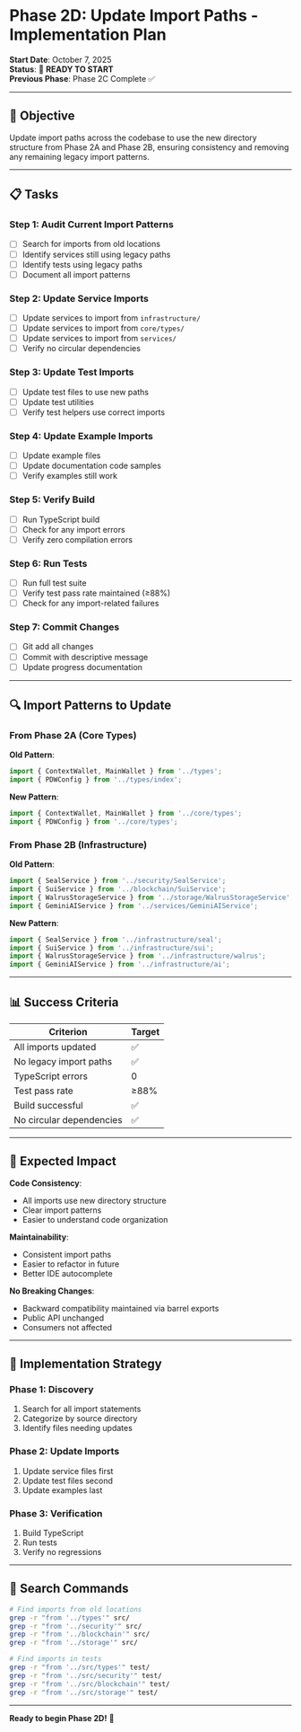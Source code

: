 # Phase 2D: Update Import Paths - Implementation Plan

**Start Date**: October 7, 2025  
**Status**: 🚀 **READY TO START**  
**Previous Phase**: Phase 2C Complete ✅

---

## 🎯 **Objective**

Update import paths across the codebase to use the new directory structure from Phase 2A and Phase 2B, ensuring consistency and removing any remaining legacy import patterns.

---

## 📋 **Tasks**

### **Step 1: Audit Current Import Patterns**
- [ ] Search for imports from old locations
- [ ] Identify services still using legacy paths
- [ ] Identify tests using legacy paths
- [ ] Document all import patterns

### **Step 2: Update Service Imports**
- [ ] Update services to import from `infrastructure/`
- [ ] Update services to import from `core/types/`
- [ ] Update services to import from `services/`
- [ ] Verify no circular dependencies

### **Step 3: Update Test Imports**
- [ ] Update test files to use new paths
- [ ] Update test utilities
- [ ] Verify test helpers use correct imports

### **Step 4: Update Example Imports**
- [ ] Update example files
- [ ] Update documentation code samples
- [ ] Verify examples still work

### **Step 5: Verify Build**
- [ ] Run TypeScript build
- [ ] Check for any import errors
- [ ] Verify zero compilation errors

### **Step 6: Run Tests**
- [ ] Run full test suite
- [ ] Verify test pass rate maintained (≥88%)
- [ ] Check for any import-related failures

### **Step 7: Commit Changes**
- [ ] Git add all changes
- [ ] Commit with descriptive message
- [ ] Update progress documentation

---

## 🔍 **Import Patterns to Update**

### **From Phase 2A (Core Types)**

**Old Pattern**:
```typescript
import { ContextWallet, MainWallet } from '../types';
import { PDWConfig } from '../types/index';
```

**New Pattern**:
```typescript
import { ContextWallet, MainWallet } from '../core/types';
import { PDWConfig } from '../core/types';
```

### **From Phase 2B (Infrastructure)**

**Old Pattern**:
```typescript
import { SealService } from '../security/SealService';
import { SuiService } from '../blockchain/SuiService';
import { WalrusStorageService } from '../storage/WalrusStorageService';
import { GeminiAIService } from '../services/GeminiAIService';
```

**New Pattern**:
```typescript
import { SealService } from '../infrastructure/seal';
import { SuiService } from '../infrastructure/sui';
import { WalrusStorageService } from '../infrastructure/walrus';
import { GeminiAIService } from '../infrastructure/ai';
```

---

## 📊 **Success Criteria**

| Criterion | Target |
|-----------|--------|
| All imports updated | ✅ |
| No legacy import paths | ✅ |
| TypeScript errors | 0 |
| Test pass rate | ≥88% |
| Build successful | ✅ |
| No circular dependencies | ✅ |

---

## 🎯 **Expected Impact**

**Code Consistency**:
- All imports use new directory structure
- Clear import patterns
- Easier to understand code organization

**Maintainability**:
- Consistent import paths
- Easier to refactor in future
- Better IDE autocomplete

**No Breaking Changes**:
- Backward compatibility maintained via barrel exports
- Public API unchanged
- Consumers not affected

---

## 🚀 **Implementation Strategy**

### **Phase 1: Discovery**
1. Search for all import statements
2. Categorize by source directory
3. Identify files needing updates

### **Phase 2: Update Imports**
1. Update service files first
2. Update test files second
3. Update examples last

### **Phase 3: Verification**
1. Build TypeScript
2. Run tests
3. Verify no regressions

---

## 🔧 **Search Commands**

```bash
# Find imports from old locations
grep -r "from '../types'" src/
grep -r "from '../security'" src/
grep -r "from '../blockchain'" src/
grep -r "from '../storage'" src/

# Find imports in tests
grep -r "from '../src/types'" test/
grep -r "from '../src/security'" test/
grep -r "from '../src/blockchain'" test/
grep -r "from '../src/storage'" test/
```

---

**Ready to begin Phase 2D!** 🎯

